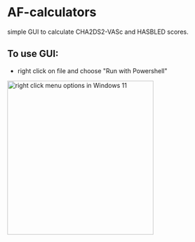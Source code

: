 # AF-calculators
simple GUI to calculate CHA2DS2-VASc and HASBLED scores.

## To use GUI:
- right click on file and choose "Run with Powershell"
<img width="333" height="350" alt="right click menu options in Windows 11" src="https://github.com/user-attachments/assets/d67e79e8-e56f-431d-acde-352198058061" />

